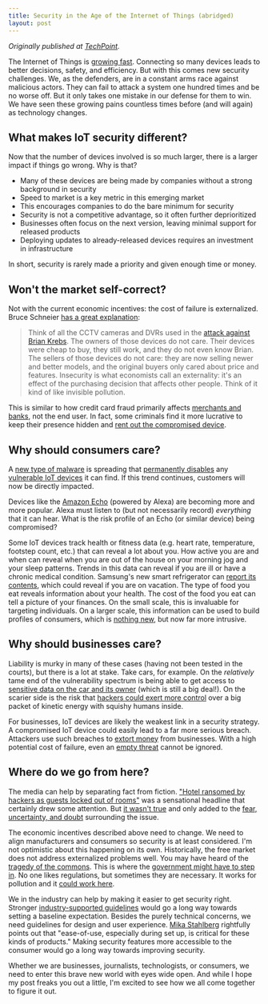 ```yaml
---
title: Security in the Age of the Internet of Things (abridged)
layout: post
---
```


*Originally published at [TechPoint](http://techpoint.org/2017/05/security-age-internet-things/).*

The Internet of Things is [growing fast](https://www.postscapes.com/internet-of-things-market-size/). Connecting so many devices leads to better decisions, safety, and efficiency. But with this comes new security challenges. We, as the defenders, are in a constant arms race against malicious actors. They can fail to attack a system one hundred times and be no worse off. But it only takes one mistake in our defense for them to win. We have seen these growing pains countless times before (and will again) as technology changes.

## What makes IoT security different?

Now that the number of devices involved is so much larger, there is a larger impact if things go wrong. Why is that?
* Many of these devices are being made by companies without a strong background in security
* Speed to market is a key metric in this emerging market
* This encourages companies to do the bare minimum for security
* Security is not a competitive advantage, so it often further deprioritized
* Businesses often focus on the next version, leaving minimal support for released products
* Deploying updates to already-released devices requires an investment in infrastructure

In short, security is rarely made a priority and given enough time or money.

## Won't the market self-correct?

Not with the current economic incentives: the cost of failure is externalized. Bruce Schneier [has a great explanation](https://www.schneier.com/essays/archives/2016/10/we_need_to_save_the_.html):
> Think of all the CCTV cameras and DVRs used in the [attack against Brian Krebs](https://krebsonsecurity.com/2016/09/krebsonsecurity-hit-with-record-ddos/). The owners of those devices do not care. Their devices were cheap to buy, they still work, and they do not even know Brian. The sellers of those devices do not care: they are now selling newer and better models, and the original buyers only cared about price and features. Insecurity is what economists call an externality: it's an effect of the purchasing decision that affects other people. Think of it kind of like invisible pollution.

This is similar to how credit card fraud primarily affects [merchants and banks](https://www.troyhunt.com/relax-its-only-your-credit-card-near/), not the end user. In fact, some criminals find it more lucrative to keep their presence hidden and [rent out the compromised device](https://krebsonsecurity.com/2011/04/is-your-computer-listed-for-rent/).

## Why should consumers care?

A [new type of malware](https://arstechnica.com/security/2017/04/rash-of-in-the-wild-attacks-permanently-destroys-poorly-secured-iot-devices/) is spreading that [permanently disables](https://www.bleepingcomputer.com/news/security/new-malware-intentionally-bricks-iot-devices/) any [vulnerable IoT devices](https://www.theregister.co.uk/2017/04/08/brickerbot_malware_kills_iot_devices/) it can find. If this trend continues, customers will now be directly impacted.

Devices like the [Amazon Echo](https://twitter.com/amazonecho) (powered by Alexa) are becoming more and more popular. Alexa must listen to (but not necessarily record) _everything_ that it can hear. What is the risk profile of an Echo (or similar device) being compromised?

Some IoT devices track health or fitness data (e.g. heart rate, temperature, footstep count, etc.) that can reveal a lot about you. How active you are and when can reveal when you are out of the house on your morning jog and your sleep patterns. Trends in this data can reveal if you are ill or have a chronic medical condition. Samsung's new smart refrigerator can [report its contents](http://newatlas.com/samsung-family-hub-smart-fridge/41192/), which could reveal if you are on vacation. The type of food you eat reveals information about your health. The cost of the food you eat can tell a picture of your finances. On the small scale, this is invaluable for targeting individuals. On a larger scale, this information can be used to build profiles of consumers, which is [nothing new](http://www.nytimes.com/2012/02/19/magazine/shopping-habits.html), but now far more intrusive.

## Why should businesses care?

Liability is murky in many of these cases (having not been tested in the courts), but there is a lot at stake. Take cars, for example. On the _relatively_ tame end of the vulnerability spectrum is being able to get access to [sensitive data on the car and its owner](https://www.troyhunt.com/controlling-vehicle-features-of-nissan/) (which is still a big deal!). On the scarier side is the risk that [hackers could exert more control](https://www.wired.com/2015/07/hackers-remotely-kill-jeep-highway/) over a big packet of kinetic energy with squishy humans inside.

For businesses, IoT devices are likely the weakest link in a security strategy. A compromised IoT device could easily lead to a far more serious breach. Attackers use such breaches to [extort money](https://securityintelligence.com/ddos-extortion-easy-and-lucrative/) from businesses. With a high potential cost of failure, even an [empty threat](http://www.computerworld.com/article/3061813/security/empty-ddos-threats-deliver-100k-to-extortion-group.html) cannot be ignored.

## Where do we go from here?

The media can help by separating fact from fiction. ["Hotel ransomed by hackers as guests locked out of rooms"](https://www.thelocal.at/20170128/hotel-ransomed-by-hackers-as-guests-locked-in-rooms) was a sensational headline that certainly drew some attention. But [it wasn't true](http://www.tomshardware.com/news/ransomware-didnt-lock-hotel-rooms,33528.html) and only added to the [fear, uncertainty, and doubt](https://en.wikipedia.org/wiki/Fear,_uncertainty_and_doubt) surrounding the issue.

The economic incentives described above need to change. We need to align manufacturers and consumers so security is at least considered. I'm not optimistic about this happening on its own. Historically, the free market does not address externalized problems well. You may have heard of the [tragedy of the commons](https://en.wikipedia.org/wiki/Tragedy_of_the_commons). This is where the [government might have to step in](http://www.computerworld.com/article/3136650/security/after-ddos-attack-senator-seeks-industry-led-security-standards-for-iot-devices.html). No one likes regulations, but sometimes they are necessary. It works for pollution and it [could work here](https://www.schneier.com/blog/archives/2016/11/regulation_of_t.html).

We in the industry can help by making it easier to get security right. Stronger [industry-supported guidelines](https://www.schneier.com/blog/archives/2017/02/security_and_pr.html) would go a long way towards setting a baseline expectation. Besides the purely technical concerns, we need guidelines for design and user experience. [Mika Stahlberg](https://safeandsavvy.f-secure.com/2015/08/24/6-reasons-the-internet-of-things-is-difficult-to-secure/) rightfully points out that "ease-of-use, especially during set up, is critical for these kinds of products." Making security features more accessible to the consumer would go a long way towards improving security.

Whether we are businesses, journalists, technologists, or consumers, we need to enter this brave new world with eyes wide open. And while I hope my post freaks you out a little, I'm excited to see how we all come together to figure it out.
